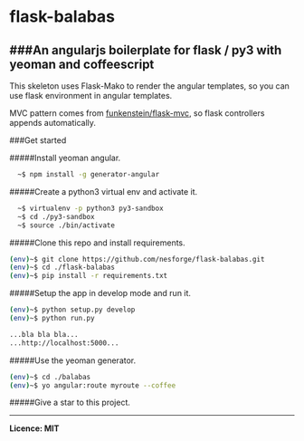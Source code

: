 flask-balabas
=============

###An angularjs boilerplate for flask / py3 with yeoman and coffeescript
--------------------------------------------------------------------------------

This skeleton uses Flask-Mako to render the angular templates,
so you can use flask environment in angular templates.

MVC pattern comes from  [funkenstein/flask-mvc](https://github.com/funkenstein/flask-mvc),
so flask controllers appends automatically.

###Get started

#####Install yeoman angular.
```sh
  ~$ npm install -g generator-angular
```


#####Create a python3 virtual env and activate it.
```sh
  ~$ virtualenv -p python3 py3-sandbox
  ~$ cd ./py3-sandbox
  ~$ source ./bin/activate
```


#####Clone this repo and install requirements.
```sh
(env)~$ git clone https://github.com/nesforge/flask-balabas.git
(env)~$ cd ./flask-balabas
(env)~$ pip install -r requirements.txt
```

#####Setup the app in develop mode and run it.
```sh
(env)~$ python setup.py develop
(env)~$ python run.py

...bla bla bla...
...http://localhost:5000...
```

#####Use the yeoman generator.
```sh
(env)~$ cd ./balabas
(env)~$ yo angular:route myroute --coffee
```

#####Give a star to this project.

--------------------------------------------------------------------------------
****Licence: MIT****

